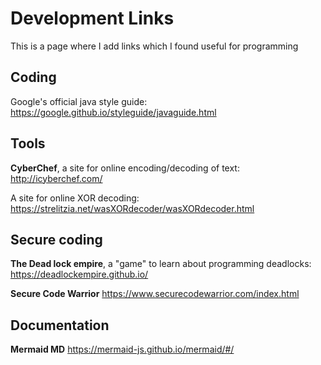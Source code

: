 # Development Links

This is a page where I add links which I found useful for programming

## Coding

Google's official java style guide: https://google.github.io/styleguide/javaguide.html

## Tools

**CyberChef**, a site for online encoding/decoding of text: http://icyberchef.com/

A site for online XOR decoding: https://strelitzia.net/wasXORdecoder/wasXORdecoder.html

## Secure coding 

**The Dead lock empire**, a "game" to learn about programming deadlocks: https://deadlockempire.github.io/

**Secure Code Warrior** https://www.securecodewarrior.com/index.html

## Documentation

**Mermaid MD** https://mermaid-js.github.io/mermaid/#/
